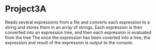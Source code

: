 # Project3A
Reads several expressions from a file and converts each expression to a string and stores them in an array of strings. 
Each expression is then converted into an expression tree, and then each expression is evaluated from the tree
The once the expression has been coverted into a tree, the expression and result of the expression is output to the console.
